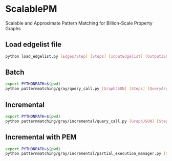 # ScalablePM
Scalable and Approximate Pattern Matching for Billion-Scale Property Graphs


## Load edgelist file
```bash
python load_edgelist.py [Edges/Step] [Steps] [InputEdgelist] [OutputJSON]
```


## Batch
```bash
export PYTHONPATH=$(pwd)
python patternmatching/gray/query_call.py [GraphJSON] [Steps] [QueryArgs...]
```


## Incremental
```bash
export PYTHONPATH=$(pwd)
python patternmatching/gray/incremental/query_call.py [GraphJSON] [Steps] [QueryArgs...]
```

## Incremental with PEM
```bash
export PYTHONPATH=$(pwd)
python patternmatching/gray/incremental/partial_execution_manager.py [GraphJSON] [Steps] [QueryArgs...]
```


